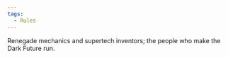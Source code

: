 ```yaml
---
tags:
  - Rules
---
```

Renegade mechanics and supertech inventors; the people who make the Dark Future run.